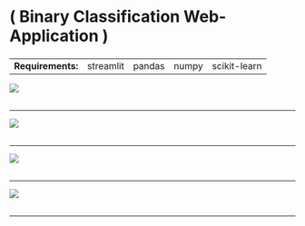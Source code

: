#  ( Binary Classification Web-Application )
<h3>
<table>
  <tr>
    <td> <b>Requirements: </b></td>
 
  <td> streamlit </td>
  <td> pandas </td>
  <td> numpy </td>
  <td> scikit-learn</td>
  </tr>
    </table>
  </h3>
  
  <img src="https://github.com/pdesai878/A-simple-but-powerful-Machine-Learning-Web-App-for-Binary-Classification-/blob/master/images/img1.png"><br><br><hr>
  <img src="https://github.com/pdesai878/A-simple-but-powerful-Machine-Learning-Web-App-for-Binary-Classification-/blob/master/images/img2.png"><br><br><hr>
  <img src="https://github.com/pdesai878/A-simple-but-powerful-Machine-Learning-Web-App-for-Binary-Classification-/blob/master/images/img3.png"><br><br><hr>
  <img src="https://github.com/pdesai878/A-simple-but-powerful-Machine-Learning-Web-App-for-Binary-Classification-/blob/master/images/img4.png"><br><br><hr>
  
    
